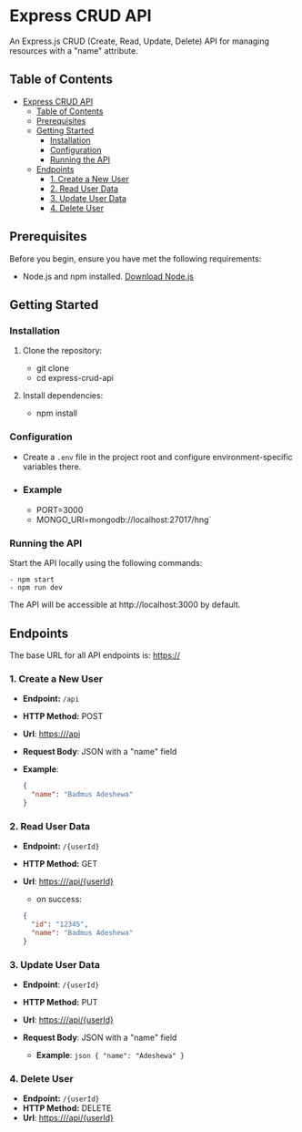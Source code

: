 # Express CRUD API

An Express.js CRUD (Create, Read, Update, Delete) API for managing resources with a "name" attribute.

## Table of Contents

- [Express CRUD API](#express-crud-api)
  - [Table of Contents](#table-of-contents)
  - [Prerequisites](#prerequisites)
  - [Getting Started](#getting-started)
    - [Installation](#installation)
    - [Configuration](#configuration)
    - [Running the API](#running-the-api)
  - [Endpoints](#endpoints)
    - [1. Create a New User](#1-create-a-new-user)
    - [2. Read User Data](#2-read-user-data)
    - [3. Update User Data](#3-update-user-data)
    - [4. Delete User](#4-delete-user)
  

## Prerequisites

Before you begin, ensure you have met the following requirements:

- Node.js and npm installed. [Download Node.js](https://nodejs.org/)

## Getting Started

### Installation

1. Clone the repository:

   - git clone <repository-url>
   - cd express-crud-api

2. Install dependencies:

   - npm install

### Configuration

- Create a `.env` file in the project root and configure environment-specific variables there.
- ### Example
  - PORT=3000
  - MONGO_URI=mongodb://localhost:27017/hng`

### Running the API

Start the API locally using the following commands:

    - npm start
    - npm run dev

The API will be accessible at http://localhost:3000 by default.

## Endpoints

The base URL for all API endpoints is: [https://](https://hngstage2task-ecde.onrender.com)

### 1. Create a New User

- **Endpoint:** `/api`
- **HTTP Method:** POST
- **Url**: [https:///api](https://hngstage2task-ecde.onrender.com/api)
- **Request Body**: JSON with a "name" field

- **Example**:
  ```json
  {
    "name": "Badmus Adeshewa"
  }
  ```

### 2. Read User Data

- **Endpoint:** `/{userId}`
- **HTTP Method:** GET
- **Url**: [https:///api/{userId}](https://hngstage2task-ecde.onrender.com/api/{userId})

  - on success:

  ```json
  {
    "id": "12345",
    "name": "Badmus Adeshewa"
  }
  ```

### 3. Update User Data

- **Endpoint**: `/{userId}`
- **HTTP Method:** PUT
- **Url**: [https:///api/{userId}](https://hngstage2task-ecde.onrender.com/api/{userId})
- **Request Body**: JSON with a "name" field

  - **Example**:
    `json
{
  "name": "Adeshewa"
}
`

### 4. Delete User

- **Endpoint:** `/{userId}`
- **HTTP Method:** DELETE
- **Url**: [https:///api/{userId}](https://hngstage2task-ecde.onrender.com/api/{userId})


